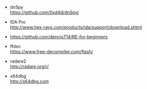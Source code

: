 * dnSpy  
https://github.com/0xd4d/dnSpy/  

* IDA Pro  
http://www.hex-rays.com/products/ida/support/download.shtml  

* https://github.com/dennis714/RE-for-beginners  

* ffdec  
https://www.free-decompiler.com/flash/  

* radare2    
http://radare.org/r/  

* x64dbg  
http://x64dbg.com  
